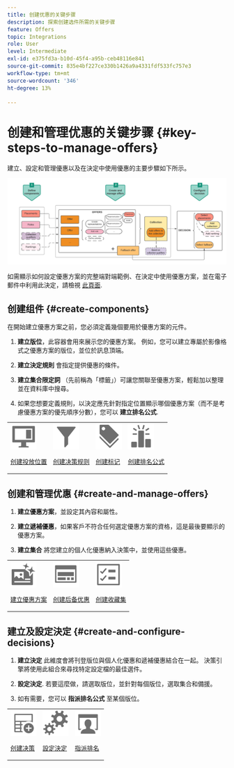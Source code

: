 ```yaml
---
title: 创建优惠的关键步骤
description: 探索创建选件所需的关键步骤
feature: Offers
topic: Integrations
role: User
level: Intermediate
exl-id: e375fd3a-b10d-45f4-a95b-ceb48116e841
source-git-commit: 835e4bf227ce330b1426a9a4331fdf533fc757e3
workflow-type: tm+mt
source-wordcount: '346'
ht-degree: 13%

---
```


# 创建和管理优惠的关键步骤 {#key-steps-to-manage-offers}

建立、設定和管理優惠以及在決定中使用優惠的主要步驟如下所示。

![](../assets/offer-create-manage-process.png)

如需顯示如何設定優惠方案的完整端對端範例、在決定中使用優惠方案，並在電子郵件中利用此決定，請檢視 [此頁面](../offers-e2e.md).

## 创建组件 {#create-components}

在開始建立優惠方案之前，您必須定義幾個要用於優惠方案的元件。

1. **建立版位**，此容器會用來展示您的優惠方案。 例如，您可以建立專屬於影像格式之優惠方案的版位，並位於訊息頂端。

1. **建立決定規則** 會指定提供優惠的條件。

1. **建立集合限定詞** （先前稱為「標籤」）可讓您關聯至優惠方案，輕鬆加以整理並在資料庫中搜尋。

1. 如果您想要定義規則，以決定應先針對指定位置顯示哪個優惠方案（而不是考慮優惠方案的優先順序分數），您可以 **建立排名公式**.

<table>
<tr>
<td><img src="../../assets/do-not-localize/icon-placement.svg" width="60px"><p><a href="../offer-library/creating-placements.md">创建投放位置</a></p></td>
<td><img src="../../assets/do-not-localize/icon-rules.svg" width="60px"><p><a href="../offer-library/creating-decision-rules.md">创建决策规则</a></p></td>
<td><img src="../../assets/do-not-localize/icon-tags.svg" width="60px"><p><a href="../offer-library/creating-tags.md">创建标记</a></p></td>
<td><img src="../../assets/do-not-localize/icon-ranking.svg" width="60px"><p><a href="../ranking/create-ranking-formulas.md">创建排名公式</a></p></td>
</table>

## 创建和管理优惠 {#create-and-manage-offers}

1. **建立優惠方案**，並設定其內容和屬性。

1. **建立遞補優惠**，如果客戶不符合任何選定優惠方案的資格，這是最後要顯示的優惠方案。

1. **建立集合** 將您建立的個人化優惠納入決策中，並使用這些優惠。

<table>
<tr>
<td><img src="../../assets/do-not-localize/icon-offer.svg" width="60px"><p><a href="../offer-library/creating-personalized-offers.md">建立優惠方案</a></p></td>
<td><img src="../../assets/do-not-localize/icon-fallback.svg" width="60px"><p><a href="../offer-library/creating-fallback-offers.md">创建后备优惠</a></p></td>
<td><img src="../../assets/do-not-localize/icon-collection.svg" width="60px"><p><a href="../offer-library/creating-collections.md">创建收藏集</a></p></td></tr>
</table>

## 建立及設定決定 {#create-and-configure-decisions}

1. **建立決定** 此維度會將刊登版位與個人化優惠和遞補優惠結合在一起。 決策引擎將使用此組合來尋找特定設定檔的最佳選件。

1. **設定決定**. 若要這麼做，請選取版位，並針對每個版位，選取集合和備援。

1. 如有需要，您可以 **指派排名公式** 至某個版位。

<table>
<tr>
<td><img src="../../assets/do-not-localize/icon-decision.svg" width="60px"><p><a href="../offer-activities/create-offer-activities.md">创建决策</a></p></td>
<td><img src="../../assets/do-not-localize/icon-configure-decision.svg" width="60px"><p><a href="../offer-activities/create-offer-activities.md#add-offers">設定決定</a></p></td>
<td><img src="../../assets/do-not-localize/icon-assign-ranking.svg" width="60px"><p><a href="../offer-activities/configure-offer-selection.md#assign-ranking-formula">指派排名</a></p></td>
</tr>
</table>
